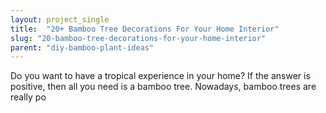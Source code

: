 ```yaml
---
layout: project_single
title:  "20+ Bamboo Tree Decorations For Your Home Interior"
slug: "20-bamboo-tree-decorations-for-your-home-interior"
parent: "diy-bamboo-plant-ideas"
---
```

Do you want to have a tropical experience in your home? If the answer is positive, then all you need is a bamboo tree. Nowadays, bamboo trees are really po